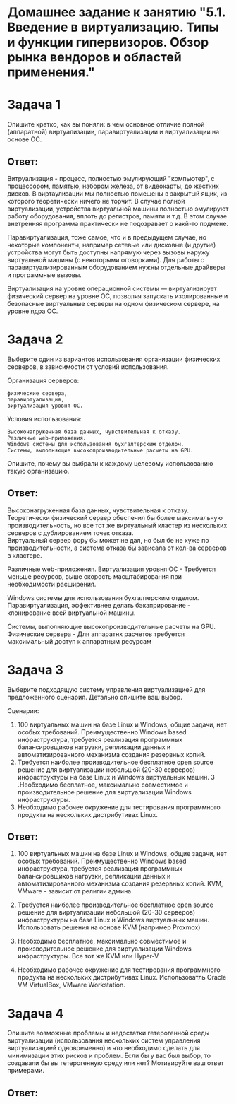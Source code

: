   # Домашнее задание к занятию "5.1. Введение в виртуализацию. Типы и функции гипервизоров. Обзор рынка вендоров и областей применения."
  
# Задача 1
Опишите кратко, как вы поняли: в чем основное отличие полной (аппаратной) виртуализации, паравиртуализации и виртуализации на основе ОС.

## Ответ:

Витруализация - процесс, полностью эмулирующий "компьютер", с процессором, памятью, набором железа, от видеокарты, до жестких дисков. В виртаулизации мы полностью помещены в закрытый ящик, из которого теоретически ничего не торчит.
В случае полной виртуализации, устройства виртуальной машины полностью эмулируют работу оборудования, вплоть до регистров, памяти и т.д. В этом случае внетренняя программа практически не подозравает о какй-то подмене.

Паравиртуализация, тоже самое, что и в предыдущем случае, но некоторые компоненты, например сетевые или дисковые (и другие) устройства могут быть доступны напрямую через вызовы наружу виртуальной машины (с некоторыми оговорками). Для работы с паравиртуализированным оборудованием нужны отдельные драйверы и программные вызовы.


Виртуализация на уровне операционной системы — виртуализирует физический сервер на уровне ОС, позволяя запускать изолированные и безопасные виртуальные серверы на одном физическом сервере, на уровне ядра ОС.


# Задача 2
Выберите один из вариантов использования организации физических серверов, в зависимости от условий использования.

Организация серверов:

	физические сервера,
	паравиртуализация,
	виртуализация уровня ОС.
	
Условия использования:

	Высоконагруженная база данных, чувствительная к отказу.
	Различные web-приложения.
	Windows системы для использования бухгалтерским отделом.
	Системы, выполняющие высокопроизводительные расчеты на GPU.

Опишите, почему вы выбрали к каждому целевому использованию такую организацию.

## Ответ:

Высоконагруженная база данных, чувствительная к отказу.
    Теоретически физический сервер обеспечил бы более максимальную производительность, но все тот же виртуальный кластер из нескольких серверов с дублированием точек отказа.  
	Виртуальный сервер фору бы может не дал, но был бе не хуже по производительности, а система отказа бы зависала от кол-ва серверов в кластере.
       
         
Различные web-приложения.
    Виртуализация уровня ОС - Требуется меньше ресурсов, выше скорость масштабирования при необходимости расширения. 
       

Windows системы для использования бухгалтерским отделом.
    Паравиртуализация, эффективнее делать бэкаприрование -  клонирование всей виртуальной машины.
   
        
Системы, выполняющие высокопроизводительные расчеты на GPU.
    Физические сервера - Для аппаратнх расчетов требуется максимальный доступ к аппаратным ресурсам

# Задача 3
Выберите подходящую систему управления виртуализацией для предложенного сценария. Детально опишите ваш выбор.

Сценарии:

1. 100 виртуальных машин на базе Linux и Windows, общие задачи, нет особых требований. Преимущественно Windows based инфраструктура, требуется реализация программных балансировщиков нагрузки, репликации данных и автоматизированного механизма создания резервных копий.
2. Требуется наиболее производительное бесплатное open source решение для виртуализации небольшой (20-30 серверов) инфраструктуры на базе Linux и Windows виртуальных машин.
3 .Необходимо бесплатное, максимально совместимое и производительное решение для виртуализации Windows инфраструктуры.
4. Необходимо рабочее окружение для тестирования программного продукта на нескольких дистрибутивах Linux.

## Ответ:

1. 100 виртуальных машин на базе Linux и Windows, общие задачи, нет особых требований. 
	Преимущественно Windows based инфраструктура, требуется реализация программных балансировщиков нагрузки, репликации данных и автоматизированного механизма создания резервных копий.
	KVM, VMware - зависит от религии админа.

2. Требуется наиболее производительное бесплатное open source решение для виртуализации небольшой (20-30 серверов) инфраструктуры на базе Linux и Windows виртуальных машин.
   Использовать решения на основе KVM (например Proxmox)
   
3. Необходимо бесплатное, максимально совместимое и производительное решение для виртуализации Windows инфраструктуры.
	Все тот же KVM или Hyper-V
	
4. Необходимо рабочее окружение для тестирования программного продукта на нескольких дистрибутивах Linux.
	Использоватль Oracle VM VirtualBox, VMware Workstation.

# Задача 4
Опишите возможные проблемы и недостатки гетерогенной среды виртуализации (использования нескольких систем управления виртуализацией одновременно) и что необходимо сделать для минимизации этих рисков и проблем. Если бы у вас был выбор, то создавали бы вы гетерогенную среду или нет? Мотивируйте ваш ответ примерами.

## Ответ:
